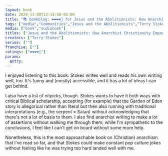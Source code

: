 ```yaml
---
layout: book
date: 2024-11-08T13:14:50-05:00
title: "📚 bookblog: ❤️❤️❤️❤️🖤 for Jesus and the Abolitionists: How Anarchist Christianity Empowers the People, by Terry Stokes"
tags: ["media","Communities","Jesus and the Abolitionists","Terry Stokes","anarchism","Christian anarchism"]
media: ["book","audiobook"]
titles: ["Jesus and the Abolitionists: How Anarchist Christianity Empowers the People"]
creators: ["Terry Stokes"]
series: [""]
franchise: [""]
ratings: ["❤️❤️❤️❤️🖤"]
params:
  entry:
---
```


I enjoyed listening to this book: Stokes writes well and reads his own writing well, too. It's funny and (mostly) accessible, and it has a lot of ideas I can get behind.

I also have a list of nitpicks, though. Stokes wants to have it both ways with critical Biblical scholarship, accepting (for example) that the Garden of Eden story is allegorical rather than literal but then also running with traditional interpretations (e.g., the serpent = Satan) without acknowledging that there's not a lot of basis to them. I also find anarchist writing to make a lot of assertions without walking me through them; while I'm sympathetic to the conclusions, I feel like I can't get on board without some more help.

Nonetheless, this is the most approachable book on (Christian) anarchism that I've read so far, and that Stokes could make constant pop culture jokes without feeling like he was trying too hard landed well with me.
